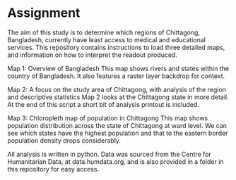 # Assignment

The aim of this study is to determine which regions of Chittagong, Bangladesh, currently have least access to medical and educational services. This repository contains instructions to load three detailed maps, and information on how to interpret the readout produced.

Map 1: Overview of Bangladesh
This map shows rivers and states within the country of Bangladesh. It also features a raster layer backdrop for context.

Map 2: A focus on the study area of Chittagong, with analysis of the region and descriptive statistics
Map 2 looks at the Chittagong state in more detail. At the end of this script a short bit of analysis printout is included.

Map 3: Chloropleth map of population in Chittagong
This map shows population distribution across the state of Chittagong at ward level. We can see which states have the highest population and that to the eastern border population density drops considerably.

All analysis is written in python. Data was sourced from the Centre for Humanitarian Data, at data.humdata.org, and is also provided in a folder in this repository for easy access.
